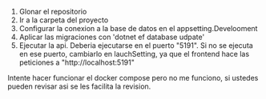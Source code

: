 1. Glonar el repositorio
2. Ir a la carpeta del proyecto
3. Configurar la conexion a la base de datos en el appsetting.Develooment
4. Aplicar las migraciones con 'dotnet ef database udpate'
5. Ejecutar la api. Deberia ejecutarse en el puerto "5191". Si no se ejecuta en ese puerto, cambiarlo en lauchSetting, ya que el frontend hace las peticiones a "http://localhost:5191"

Intente hacer funcionar el docker compose pero no me funciono,
si ustedes pueden revisar asi se les facilita la revision.